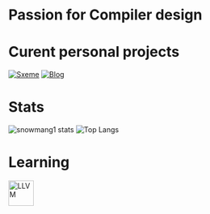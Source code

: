 # Passion for Compiler design

# Curent personal projects
[![Sxeme](https://github-readme-stats-snowmang1.vercel.app/api/pin/?username=snowmang1&repo=sxeme&theme=synthwave)](https://github.com/snowmang1/sxeme)
[![Blog](https://github-readme-stats-snowmang1.vercel.app/api/pin/?username=snowmang1&repo=snow_blog&theme=synthwave)](https://github.com/snowmang1/snow_blog)

# Stats
![snowmang1 stats](https://github-readme-stats-snowmang1.vercel.app/api?username=snowmang1&show_icons=true&theme=synthwave)
![Top Langs](https://github-readme-stats-snowmang1.vercel.app/api/top-langs/?username=snowmang1&theme=synthwave&langs_count=6&layout=compact)

# Learning
[<img src="https://llvm.org/img/LLVMWyvernSmall.png" alt="LLVM" width="50"/>](https://llvm.org)
